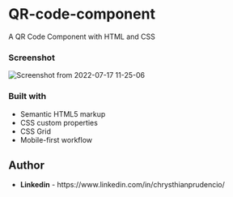 # QR-code-component
A QR Code Component with HTML and CSS

### Screenshot 

![Screenshot from 2022-07-17 11-25-06](https://user-images.githubusercontent.com/97757463/179405241-c512418c-93ae-4921-80b0-58a7077ca2da.png)

### Built with

<ul>
  <li>Semantic HTML5 markup</li>
  <Li>CSS custom properties</li>
  <li>CSS Grid</li>
  <li>Mobile-first workflow</li>
</ul>

## Author

  <ul>
    <li><strong>Linkedin</strong> - https://www.linkedin.com/in/chrysthianprudencio/ </li>
  </ul>

